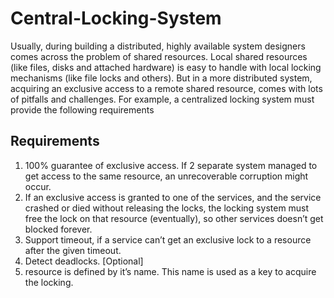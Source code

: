 # Central-Locking-System

Usually, during building a distributed, highly available system designers comes across the
problem of shared resources. Local shared resources (like files, disks and attached hardware) is
easy to handle with local locking mechanisms (like file locks and others). But in a more
distributed system, acquiring an exclusive access to a remote shared resource, comes with lots
of pitfalls and challenges. For example, a centralized locking system must provide the following
requirements






## Requirements
1. 100% guarantee of exclusive access. If 2 separate system managed to get access to the
same resource, an unrecoverable corruption might occur.
2. If an exclusive access is granted to one of the services, and the service crashed or died
without releasing the locks, the locking system must free the lock on that resource
(eventually), so other services doesn’t get blocked forever.
3. Support timeout, if a service can’t get an exclusive lock to a resource after the given
timeout.
4. Detect deadlocks. [Optional]
5. resource is defined by it’s name. This name is used as a key to acquire the locking.
